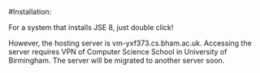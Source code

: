 #Installation:

For a system that installs JSE 8, just double click!

However, the hosting server is vm-yxf373.cs.bham.ac.uk. Accessing the server requires VPN of Computer Science School in University of Birmingham. The server will be migrated to another server soon.